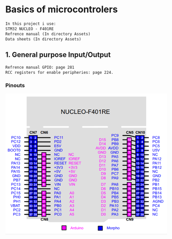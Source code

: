 # Basics of microcontrolers

    In this project i use:
    STM32 NUCLEO - F401RE
    Refrence manual (In directory Assets)
    Data sheets (In directory Assets)

## 1. General purpose Input/Output

    Refrence manual GPIO: page 281
    RCC registers for enable peripheries: page 224.

### Pinouts
<img src="./Assets/STM32-Nucleo-F401RE-Pinout.png" alt="drawing" width="600"/>
